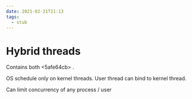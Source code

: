 ```yaml
---
date: 2021-02-21T21:13
tags: 
  - stub
---
```


# Hybrid threads

Contains both <5afe64cb>  <de3416c4> .

OS schedule only on kernel threads.
User thread can bind to kernel thread.

Can limit concurrency of any process / user
